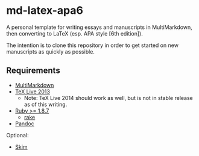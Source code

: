 md-latex-apa6
==============

A personal template for writing essays and manuscripts in MultiMarkdown, then converting to LaTeX (esp. APA style [6th edition]).

The intention is to clone this repository in order to get started on new manuscripts as quickly as possible.


Requirements
------------

- [MultiMarkdown](http://fletcherpenney.net/multimarkdown/)
- [TeX Live 2013](https://www.tug.org/texlive/)
    - Note: TeX Live 2014 should work as well, but is not in stable release as of this writing.
- [Ruby >= 1.8.7](https://www.ruby-lang.org/en/)
    - [rake](https://rubygems.org/gems/rake)
- [Pandoc](https://github.com/jgm/pandoc)

Optional:

- [Skim](http://skim-app.sourceforge.net/)

